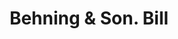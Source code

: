 ---
doi: 10.7916/D8XD2CRQ
date_other: '1880'
date_other_textual: 1880-1889
form: printed ephemera
genre:
- Invoices
name:
- Behning & Son
object_in_context_url: https://biggert.cul.columbia.edu/items/view/ave_biggert_00956
subject_hierarchical_geographic:
- New York, New York, United States
subject_name:
- Behning & Son
title: Behning & Son. Bill
sort_title: Behning & Son. Bill
call_number: ave_biggert_00956
coordinates:
- 40.71277777777778,-74.00583333333333
pid: ave_biggert_00956
identifiers: ave_biggert_00956
permalink: /biggert/ave_biggert_00956/
layout: iiif-image-page
---